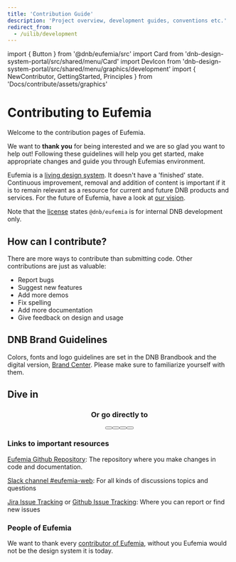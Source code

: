 ```yaml
---
title: 'Contribution Guide'
description: 'Project overview, development guides, conventions etc.'
redirect_from:
  - /uilib/development
---
```


import { Button } from '@dnb/eufemia/src'
import Card from 'dnb-design-system-portal/src/shared/menu/Card'
import DevIcon from 'dnb-design-system-portal/src/shared/menu/graphics/development'
import { NewContributor, GettingStarted, Principles } from 'Docs/contribute/assets/graphics'

# Contributing to Eufemia

Welcome to the contribution pages of Eufemia.

We want to **thank you** for being interested and we are so glad you want to help out! Following these guidelines will help you get started, make appropriate changes and guide you through Eufemias environment.

Eufemia is a [living design system](/design-system/about/living-system). It doesn't have a 'finished' state. Continuous improvement, removal and addition of content is important if it is to remain relevant as a resource for current and future DNB products and services. For the future of Eufemia, have a look at [our vision](/contribute/vision).

Note that the [license](/license) states `@dnb/eufemia` is for internal DNB development only.

## How can I contribute?

There are more ways to contribute than submitting code. Other contributions are just as valuable:

- Report bugs
- Suggest new features
- Add more demos
- Fix spelling
- Add more documentation
- Give feedback on design and usage
  <!-- More thats not listed? -->
  <!-- Add links -->

## DNB Brand Guidelines

Colors, fonts and logo guidelines are set in the DNB Brandbook and the digital version, [Brand Center](https://bc.dnb.no/). Please make sure to familiarize yourself with them.

## Dive in

<div align="center" className="dnb-section dnb-section--spacing dnb-section--mint-green">
<div style={{display: 'flex', flexWrap: 'wrap', marginBottom: '1rem'}}>
<Card url="/contribute/rules" about="Code of conduct and Development principles" title="Ground rules" icon={Principles} />
<Card url="/contribute/first-contribution" about="Your first contribution, Pull Requests and Technical information " title="New contributor" icon={NewContributor} />
<Card url="/contribute/getting-started" about="Set up environment, Make changes and Run tests " title="Getting started" icon={GettingStarted} />
</div>
<h3>Or go directly to</h3>
<Button href="/contribute/style-guides" size="large" variant="secondary" text="Style guides" icon="chevron_right" right />
<Button href="/contribute/deploy" size="large" variant="secondary" text="Deployment" icon="chevron_right" right />
<Button href="/contribute/faq" size="large" variant="secondary" text="FAQ" icon="chevron_right" right />
<Button href="/contribute/contact" size="large" variant="secondary" text="Contact" icon="chevron_right" />
</div>

<!-- Include contents here -->

### Links to important resources

[Eufemia Github Repository](https://github.com/dnbexperience/eufemia): The repository where you make changes in code and documentation.

[Slack channel #eufemia-web](https://dnb-it.slack.com/archives/CMXABCHEY): For all kinds of discussions topics and questions

[Jira Issue Tracking](https://jira.tech.dnb.no/projects/EDS/summary) or [Github Issue Tracking](https://github.com/dnbexperience/eufemia/issues): Where you can report or find new issues

<!-- TODO: Agree on one issue tracking-->

### People of Eufemia

We want to thank every [contributor of Eufemia](/design-system/about#please-contribute), without you Eufemia would not be the design system it is today.

